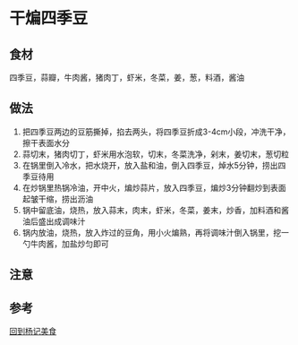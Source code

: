 # 干煸四季豆

## 食材

四季豆，蒜瓣，牛肉酱，猪肉丁，虾米，冬菜，姜，葱，料酒，酱油

## 做法

1. 把四季豆两边的豆筋撕掉，掐去两头，将四季豆折成3-4cm小段，冲洗干净，擦干表面水分
2. 蒜切末，猪肉切丁，虾米用水泡软，切末，冬菜洗净，剁末，姜切末，葱切粒
3. 在锅里倒入冷水，把水烧开，放入盐和油，倒入四季豆，焯水5分钟，捞出四季豆待用
4. 在炒锅里热锅冷油，开中火，煸炒蒜片，放入四季豆，煸炒3分钟翻炒到表面起皱干缩，捞出沥油
5. 锅中留底油，烧热，放入蒜末，肉末，虾米，冬菜，姜末，炒香，加料酒和酱油后盛出成调味汁
6. 锅内放油，烧热，放入炸过的豆角，用小火煸熟，再将调味汁倒入锅里，挖一勺牛肉酱，加盐炒匀即可

## 注意

## 参考

[回到杨记美食](../README.md)
